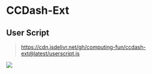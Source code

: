 # CCDash-Ext

## User Script

> <https://cdn.jsdelivr.net/gh/computing-fun/ccdash-ext@latest/userscript.js>

[![](https://data.jsdelivr.com/v1/package/gh/computing-fun/ccdash-ext/badge)](https://www.jsdelivr.com/package/gh/computing-fun/ccdash-ext)
